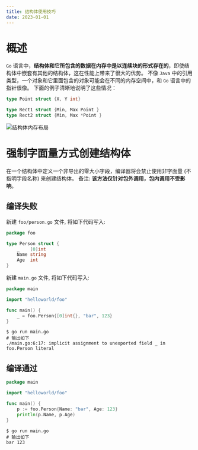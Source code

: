 ```yaml
---
title: 结构体使用技巧
date: 2023-01-01
---
```


# 概述

`Go` 语言中，**结构体和它所包含的数据在内存中是以连续块的形式存在的**，即使结构体中嵌套有其他的结构体，这在性能上带来了很大的优势。
不像 `Java` 中的引用类型，一个对象和它里面包含的对象可能会在不同的内存空间中，和 `Go` 语言中的指针很像。
下面的例子清晰地说明了这些情况：

```go
type Point struct {X, Y int}

type Rect1 struct {Min, Max Point }
type Rect2 struct {Min, Max *Point }
```

![结构体内存布局](/images/struct_mem_layout.png)

# 强制字面量方式创建结构体

在一个结构体中定义一个非导出的零大小字段，编译器将会禁止使用非字面量 (不指明字段名称) 来创建结构体。
备注: **该方法仅针对包外调用，包内调用不受影响**。

## 编译失败

新建 `foo/person.go` 文件, 将如下代码写入: 

```go
package foo

type Person struct {
	_    [0]int
	Name string
	Age  int
}
```

新建 `main.go` 文件, 将如下代码写入:

```go
package main

import "helloworld/foo"

func main() {
	_ = foo.Person{[0]int{}, "bar", 123}
}
```

```shell
$ go run main.go
# 输出如下 
./main.go:6:17: implicit assignment to unexported field _ in foo.Person literal
```

## 编译通过

```go
package main

import "helloworld/foo"

func main() {
	p := foo.Person{Name: "bar", Age: 123}
	println(p.Name, p.Age)
}
```

```shell
$ go run main.go
# 输出如下 
bar 123
```
